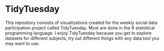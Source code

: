 # TidyTuesday

This repository consists of visualizations created for the weekly social data participation project called TidyTuesday. Most are done in the R statistical programming language.
I enjoy TidyTuesday because you get to explore datasets for different subjects, try out different things with any data tool you may want to use. 



